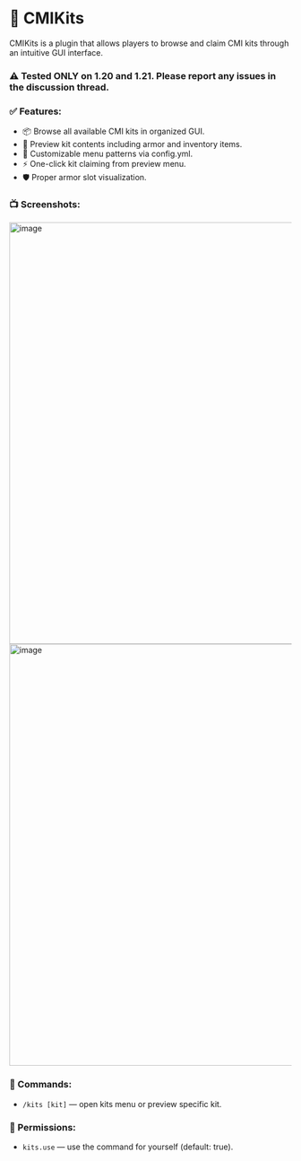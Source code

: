# 🧩 CMIKits

CMIKits is a plugin that allows players to browse and claim CMI kits through an intuitive GUI interface.

### ⚠️ Tested ONLY on 1.20 and 1.21. Please report any issues in the discussion thread.

### ✅ Features:
* 📦 Browse all available CMI kits in organized GUI.
* 👀 Preview kit contents including armor and inventory items.
* 🎨 Customizable menu patterns via config.yml.
* ⚡ One-click kit claiming from preview menu.
* 🛡️ Proper armor slot visualization.

### 📺 Screenshots:
<img width="1282" height="752" alt="image" src="https://github.com/user-attachments/assets/f33841ef-104f-4639-b0cd-66953b797af0" />
<img width="1282" height="752" alt="image" src="https://github.com/user-attachments/assets/27c2c1aa-8711-4313-ae86-48c4a77f83e3" />

### 🧪 Commands:
* `/kits [kit]` — open kits menu or preview specific kit.

### 📜 Permissions:
* `kits.use` — use the command for yourself (default: true).

